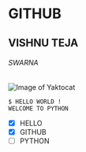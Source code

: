 # GITHUB
## VISHNU TEJA
###### SWARNA
![Image of Yaktocat](https://cdn.vox-cdn.com/thumbor/xBIBkXiGLcP-kph3pCX61U7RMPY=/0x0:1400x788/1200x800/filters:focal(588x282:812x506)/cdn.vox-cdn.com/uploads/chorus_image/image/70412073/0377c76083423a1414e4001161e0cdffb0b36e1f_760x400.0.png)
```
$ HELLO WORLD !
WELCOME TO PYTHON
```
- [x] HELLO
- [x] GITHUB
- [ ] PYTHON
